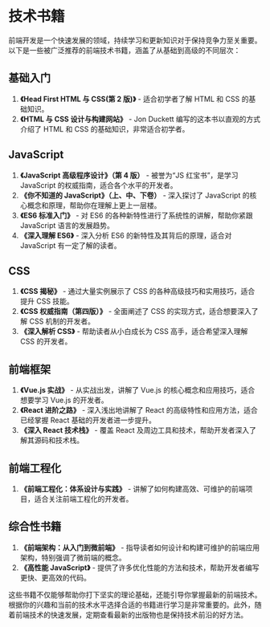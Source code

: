 # 技术书籍

前端开发是一个快速发展的领域，持续学习和更新知识对于保持竞争力至关重要。以下是一些被广泛推荐的前端技术书籍，涵盖了从基础到高级的不同层次：

## 基础入门

1. **《Head First HTML 与 CSS(第 2 版)》** - 适合初学者了解 HTML 和 CSS 的基础知识。
2. **《HTML 与 CSS 设计与构建网站》** - Jon Duckett 编写的这本书以直观的方式介绍了 HTML 和 CSS 的基础知识，非常适合初学者。

## JavaScript

1. **《JavaScript 高级程序设计》（第 4 版）** - 被誉为“JS 红宝书”，是学习 JavaScript 的权威指南，适合各个水平的开发者。
2. **《你不知道的 JavaScript》（上、中、下卷）** - 深入探讨了 JavaScript 的核心概念和原理，帮助你在理解上更上一层楼。
3. **《ES6 标准入门》** - 对 ES6 的各种新特性进行了系统性的讲解，帮助你紧跟 JavaScript 语言的发展趋势。
4. **《深入理解 ES6》** - 深入分析 ES6 的新特性及其背后的原理，适合对 JavaScript 有一定了解的读者。

## CSS

1. **《CSS 揭秘》** - 通过大量实例展示了 CSS 的各种高级技巧和实用技巧，适合提升 CSS 技能。
2. **《CSS 权威指南（第四版）》** - 全面阐述了 CSS 的实现方式，适合想要深入了解 CSS 机制的开发者。
3. **《深入解析 CSS》** - 帮助读者从小白成长为 CSS 高手，适合希望深入理解 CSS 的开发者。

## 前端框架

1. **《Vue.js 实战》** - 从实战出发，讲解了 Vue.js 的核心概念和应用技巧，适合想要学习 Vue.js 的开发者。
2. **《React 进阶之路》** - 深入浅出地讲解了 React 的高级特性和应用方法，适合已经掌握 React 基础的开发者进一步提升。
3. **《深入 React 技术栈》** - 覆盖 React 及周边工具和技术，帮助开发者深入了解其源码和技术栈。

## 前端工程化

1. **《前端工程化：体系设计与实践》** - 讲解了如何构建高效、可维护的前端项目，适合关注前端工程化的开发者。

## 综合性书籍

1. **《前端架构：从入门到微前端》** - 指导读者如何设计和构建可维护的前端应用架构，特别强调了微前端的概念。
2. **《高性能 JavaScript》** - 提供了许多优化性能的方法和技术，帮助开发者编写更快、更高效的代码。

这些书籍不仅能够帮助你打下坚实的理论基础，还能引导你掌握最新的前端技术。根据你的兴趣和当前的技术水平选择合适的书籍进行学习是非常重要的。此外，随着前端技术的快速发展，定期查看最新的出版物也是保持技术前沿的好方法。
